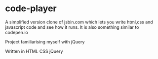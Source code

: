 # code-player
A simplified version clone of jsbin.com which lets you write html,css and javascript code and see how it runs. It is also something similar to codepen.io

Project familiarising myself with jQuery

Written in HTML CSS jQuery

